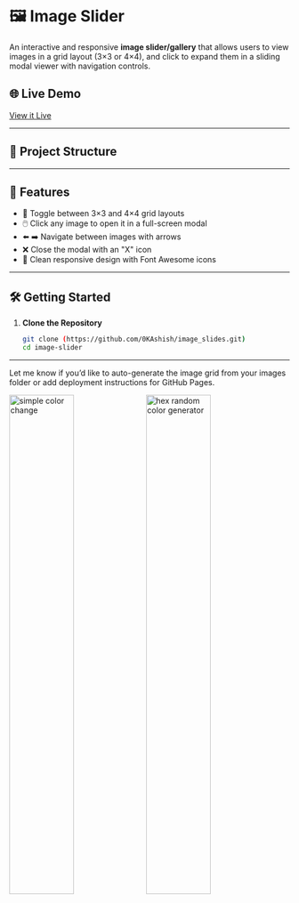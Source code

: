 # 🖼️ Image Slider

An interactive and responsive **image slider/gallery** that allows users to view images in a grid layout (3×3 or 4×4), and click to expand them in a sliding modal viewer with navigation controls.

## 🌐 Live Demo

[View it Live](https://image-gallery-slideshow-001ashish.netlify.app/)

---

## 📂 Project Structure

---

## 🚀 Features

- 🔲 Toggle between 3×3 and 4×4 grid layouts
- 🖱️ Click any image to open it in a full-screen modal
- ⬅️ ➡️ Navigate between images with arrows
- ❌ Close the modal with an "X" icon
- 🎨 Clean responsive design with Font Awesome icons

---

## 🛠️ Getting Started

1. **Clone the Repository**
   ```bash
   git clone (https://github.com/0KAshish/image_slides.git)
   cd image-slider

---

Let me know if you’d like to auto-generate the image grid from your images folder or add deployment instructions for GitHub Pages.

<p align="left">
    <img width="48%" src="./assets/image-slider1.png" alt="simple color change" />
    <img width="48%" src="./assets/image-slider3.png" alt="hex random color generator" />
</p>
